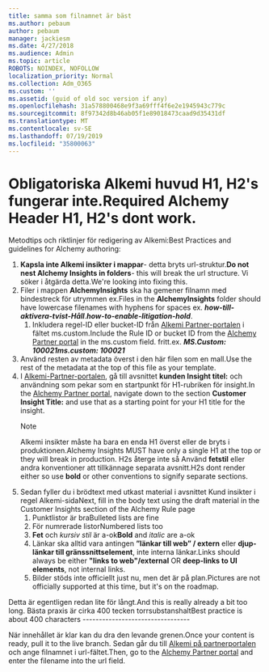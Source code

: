 ```yaml
---
title: samma som filnamnet är bäst
ms.author: pebaum
author: pebaum
manager: jackiesm
ms.date: 4/27/2018
ms.audience: Admin
ms.topic: article
ROBOTS: NOINDEX, NOFOLLOW
localization_priority: Normal
ms.collection: Adm_O365
ms.custom: ''
ms.assetid: (guid of old soc version if any)
ms.openlocfilehash: 31a578800468e9f3a69fff4f6e2e1945943c779c
ms.sourcegitcommit: 8f97342d8b46ab05f1e89018473caad9d35431df
ms.translationtype: MT
ms.contentlocale: sv-SE
ms.lasthandoff: 07/19/2019
ms.locfileid: "35800063"
---
```

# <a name="required-alchemy-header-h1-h2s-dont-work"></a><span data-ttu-id="78e79-102">Obligatoriska Alkemi huvud H1, H2's fungerar inte.</span><span class="sxs-lookup"><span data-stu-id="78e79-102">Required Alchemy Header H1, H2's dont work.</span></span>
<span data-ttu-id="78e79-103">Metodtips och riktlinjer för redigering av Alkemi:</span><span class="sxs-lookup"><span data-stu-id="78e79-103">Best Practices and guidelines for Alchemy authoring:</span></span>

1. <span data-ttu-id="78e79-104">**Kapsla inte Alkemi insikter i mappar**- detta bryts url-struktur.</span><span class="sxs-lookup"><span data-stu-id="78e79-104">**Do not nest Alchemy Insights in folders**- this will break the url structure.</span></span> <span data-ttu-id="78e79-105">Vi söker i åtgärda detta.</span><span class="sxs-lookup"><span data-stu-id="78e79-105">We're looking into fixing this.</span></span>
1. <span data-ttu-id="78e79-106">Filer i mappen **AlchemyInsights** ska ha gemener filnamn med bindestreck för utrymmen ex.</span><span class="sxs-lookup"><span data-stu-id="78e79-106">Files in the **AlchemyInsights** folder should have lowercase filenames with hyphens for spaces ex.</span></span> <span data-ttu-id="78e79-107">***how-till-aktivera-tvist-Håll***.</span><span class="sxs-lookup"><span data-stu-id="78e79-107">***how-to-enable-litigation-hold***.</span></span>
    1. <span data-ttu-id="78e79-108">Inkludera regel-ID eller bucket-ID från [Alkemi Partner-portalen](https://alchemyportal.azurewebsites.net) i fältet ms.custom.</span><span class="sxs-lookup"><span data-stu-id="78e79-108">Include the Rule ID or bucket ID from the [Alchemy Partner portal](https://alchemyportal.azurewebsites.net) in the ms.custom field.</span></span> <span data-ttu-id="78e79-109">fritt.</span><span class="sxs-lookup"><span data-stu-id="78e79-109">ex.</span></span> <span data-ttu-id="78e79-110">***MS.Custom: 100021***</span><span class="sxs-lookup"><span data-stu-id="78e79-110">***ms.custom: 100021***</span></span>
1. <span data-ttu-id="78e79-111">Använd resten av metadata överst i den här filen som en mall.</span><span class="sxs-lookup"><span data-stu-id="78e79-111">Use the rest of the metadata at the top of this file as your template.</span></span>
1. <span data-ttu-id="78e79-112">I [Alkemi-Partner-portalen](https://alchemyportal.azurewebsites.net), gå till avsnittet **kunden Insight titel:** och användning som pekar som en startpunkt för H1-rubriken för insight.</span><span class="sxs-lookup"><span data-stu-id="78e79-112">In the [Alchemy Partner portal](https://alchemyportal.azurewebsites.net), navigate down to the section **Customer Insight Title:** and use that as a starting point for your H1 title for the insight.</span></span> 
    > [!NOTE]
    > <span data-ttu-id="78e79-113">Alkemi insikter måste ha bara en enda H1 överst eller de bryts i produktionen.</span><span class="sxs-lookup"><span data-stu-id="78e79-113">Alchemy Insights MUST have only a single H1 at the top or they will break in production.</span></span> <span data-ttu-id="78e79-114">H2s återge inte så Använd **fetstil** eller andra konventioner att tillkännage separata avsnitt.</span><span class="sxs-lookup"><span data-stu-id="78e79-114">H2s dont render either so use **bold** or other conventions to signify separate sections.</span></span>
1. <span data-ttu-id="78e79-115">Sedan fyller du i brödtext med utkast material i avsnittet Kund insikter i regel Alkemi-sida</span><span class="sxs-lookup"><span data-stu-id="78e79-115">Next, fill in the body text using the draft material in the Customer Insights section of the Alchemy Rule page</span></span>
    1. <span data-ttu-id="78e79-116">Punktlistor är bra</span><span class="sxs-lookup"><span data-stu-id="78e79-116">Bulleted lists are fine</span></span>
    1. <span data-ttu-id="78e79-117">För numrerade listor</span><span class="sxs-lookup"><span data-stu-id="78e79-117">Numbered lists too</span></span>
    1. <span data-ttu-id="78e79-118">**Fet** och *kursiv stil* är a-ok</span><span class="sxs-lookup"><span data-stu-id="78e79-118">**Bold** and *italic* are a-ok</span></span>
    1. <span data-ttu-id="78e79-119">Länkar ska alltid vara antingen **”länkar till web” / extern** eller **djup-länkar till gränssnittselement**, inte interna länkar.</span><span class="sxs-lookup"><span data-stu-id="78e79-119">Links should always be either **"links to web"/external** OR **deep-links to UI elements**, not internal links.</span></span>
    1. <span data-ttu-id="78e79-120">Bilder stöds inte officiellt just nu, men det är på plan.</span><span class="sxs-lookup"><span data-stu-id="78e79-120">Pictures are not officially supported at this time, but it's on the roadmap.</span></span>

<span data-ttu-id="78e79-121">Detta är egentligen redan lite för långt.</span><span class="sxs-lookup"><span data-stu-id="78e79-121">And this is really already a bit too long.</span></span> <span data-ttu-id="78e79-122">Bästa praxis är cirka 400 tecken torrsubstanshalt</span><span class="sxs-lookup"><span data-stu-id="78e79-122">Best practice is about 400 characters ---------------------------------</span></span>

<span data-ttu-id="78e79-123">När innehållet är klar kan du dra den levande grenen.</span><span class="sxs-lookup"><span data-stu-id="78e79-123">Once your content is ready, pull it to the live branch.</span></span> <span data-ttu-id="78e79-124">Sedan går du till [Alkemi på partnerportalen](https://alchemyportal.azurewebsites.net) och ange filnamnet i url-fältet.</span><span class="sxs-lookup"><span data-stu-id="78e79-124">Then, go to the [Alchemy Partner portal](https://alchemyportal.azurewebsites.net) and enter the filename into the url field.</span></span> 